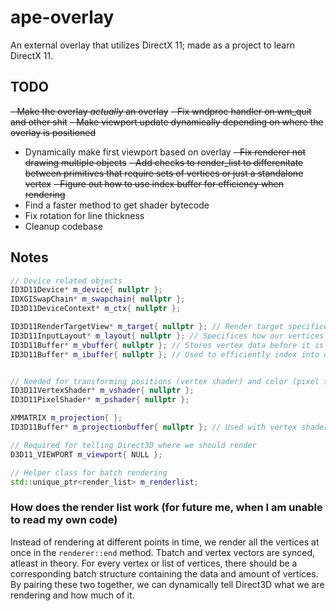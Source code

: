 # ape-overlay
An external overlay that utilizes DirectX 11; made as a project to learn DirectX 11.


## TODO
  ~~- Make the overlay *actually* an overlay~~
  ~~- Fix wndproc handler on wm_quit and other shit~~
  ~~- Make viewport update dynamically depending on where the overlay is positioned~~
  - Dynamically make first viewport based on overlay 
  ~~- Fix renderer not drawing multiple objects~~
  ~~- Add checks to render_list to differenitate between primitives that require sets of vertices or just a standalone vertex~~
	~~- Figure out how to use index buffer for efficiency when rendering~~
  - Find a faster method to get shader bytecode	
  - Fix rotation for line thickness
  - Cleanup codebase
  
## Notes
```cpp
// Device related objects
ID3D11Device* m_device{ nullptr };
IDXGISwapChain* m_swapchain{ nullptr };
ID3D11DeviceContext* m_ctx{ nullptr };

ID3D11RenderTargetView* m_target{ nullptr }; // Render target specifices our target (whether it be a surface, or the back buffer) for drawing colors/textures to
ID3D11InputLayout* m_layout{ nullptr }; // Specifices how our vertices are laid out in memory
ID3D11Buffer* m_vbuffer{ nullptr }; // Stores vertex data before it is transformed
ID3D11Buffer* m_ibuffer{ nullptr }; // Used to efficiently index into our vertex buffer


// Needed for transforming positions (vertex shader) and color (pixel shader)
ID3D11VertexShader* m_vshader{ nullptr };
ID3D11PixelShader* m_pshader{ nullptr };

XMMATRIX m_projection{ };
ID3D11Buffer* m_projectionbuffer{ nullptr }; // Used with vertex shader to transform screen coordinates into clip coordinates (for Direct3D)

// Required for telling Direct3D where we should render
D3D11_VIEWPORT m_viewport{ NULL };

// Helper class for batch rendering
std::unique_ptr<render_list> m_renderlist;
```
### How does the render list work (for future me, when I am unable to read my own code)

Instead of rendering at different points in time, we render all the vertices at once in the ``renderer::end`` method.
Tbatch and vertex vectors are synced, atleast in theory. For every vertex or list of vertices, there should be a corresponding batch structure containing the data and amount of vertices. By pairing these two together, we can dynamically tell Direct3D what we are rendering and how much of it.
